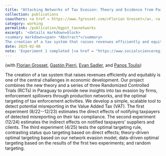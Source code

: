 ```yaml
---
title: "Attacking Networks of Tax Evasion: Theory and Evidence from Paraguay"
collection: publications
coauthors: <a href = https://www.fgrosset.com/>Florian Grosset</a>, <a href = https://gastonpierri.com/>Gast&oacute;n Pierri</a>, <a href = https://www.evandsadler.com/>Evan Sadler</a>,  and <a href = https://www.ptoulis.com/>Panos Toulis</a>
category: working
permalink: /publication/bgpst_taxnetworks
excerpt: '<details markdown=block>
<summary markdown=span> *Abstract*</summary> 
The creation of a tax system that raises revenues efficiently and equitably is one of the central challenges in economic development. Our project combines the new theory and a series of three Randomized Controlled Trials (RCTs) in Paraguay to provide new insights into tax evasion by firms, enforcement spillovers through production networks, and the optimal targeting of tax enforcement activities. We develop a simple, scalable tool to detect potential misreporting in the Value Added Tax (VAT). The first experiment (8/22--12/23) estimates the direct effects of notifying taxpayers of detected misreporting on their tax compliance. The second experiment (12/24) estimates the indirect effects on notified taxpayers&apos; suppliers and clients. The third experiment (4/25) tests the optimal targeting rule, contrasting status quo targeting based on direct effects; theory-driven optimal targeting based on our network evasion model; data-driven optimal targeting based on the results of the first two experiments; and random targeting.'
date: 2025-02-06
note: 'Experiment 1 completed [<a href = "https://www.socialscienceregistry.org/trials/12208" target = "_blank">registration</a>, <a href = "https://www.socialscienceregistry.org/versions/194767/docs/version/document" target = "_blank">PAP</a> , <a href = "https://michaelcbest.github.io/files/BGPST_Masivos_20250222.pdf" target = "_blank">midline report</a>]. Experiment 2 in the field. Experiment 3 planned April 2025.'
---
```

(with [Florian Grosset](https://www.fgrosset.com/), [Gast&oacute;n Pierri](https://gastonpierri.com/), [Evan Sadler](https://www.evandsadler.com/),  and [Panos Toulis](https://www.ptoulis.com/))

 
The creation of a tax system that raises revenues efficiently and equitably is one of the central challenges in economic development. Our project combines the new theory and a series of three Randomized Controlled Trials (RCTs) in Paraguay to provide new insights into tax evasion by firms, enforcement spillovers through production networks, and the optimal targeting of tax enforcement activities. We develop a simple, scalable tool to detect potential misreporting in the Value Added Tax (VAT). The first experiment (8/22--12/23) estimates the direct effects of notifying taxpayers of detected misreporting on their tax compliance. The second experiment (12/24) estimates the indirect effects on notified taxpayers&apos; suppliers and clients. The third experiment (4/25) tests the optimal targeting rule, contrasting status quo targeting based on direct effects; theory-driven optimal targeting based on our network evasion model; data-driven optimal targeting based on the results of the first two experiments; and random targeting.
